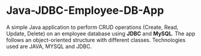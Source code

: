 # Java-JDBC-Employee-DB-App

A simple Java application to perform CRUD operations (Create, Read, Update, Delete) on an employee database using **JDBC** and **MySQL**. The app follows an object-oriented structure with different classes.
Technologies used are JAVA, MYSQL and JDBC.
